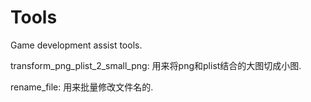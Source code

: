 # Tools
Game development assist tools.

transform_png_plist_2_small_png:
用来将png和plist结合的大图切成小图.


rename_file:
用来批量修改文件名的.
